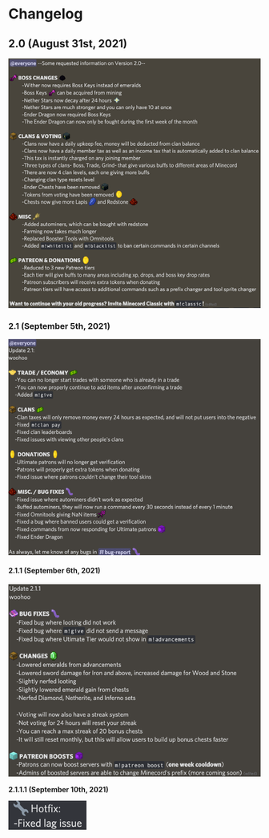# Changelog

## 2.0 (August 31st, 2021)

![](<../.gitbook/assets/image (1).png>)

### 2.1 (September 5th, 2021)

![](<../.gitbook/assets/image (2).png>)

#### 2.1.1 (September 6th, 2021)

![](<../.gitbook/assets/image (3).png>)

**2.1.1.1 (September 10th, 2021)**

![](<../.gitbook/assets/image (4).png>)

